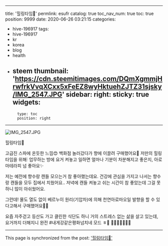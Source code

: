 
---
title: '힐링타임🌿'
permlink: esufr
catalog: true
toc_nav_num: true
toc: true
position: 9999
date: 2020-06-26 03:21:15
categories:
- hive-196917
tags:
- hive-196917
- kr
- korea
- blog
- health
- steem
thumbnail: 'https://cdn.steemitimages.com/DQmXgmmjHrwfrkVvqXCxx5xFeEZ8wyHktuehZJTZ31sjsky/IMG_2547.JPG'
sidebar:
    right:
        sticky: true
widgets:
    -
        type: toc
        position: right
---


![IMG_2547.JPG](https://cdn.steemitimages.com/DQmXgmmjHrwfrkVvqXCxx5xFeEZ8wyHktuehZJTZ31sjsky/IMG_2547.JPG)


힐링타임🌿

고급진 스파에 온듯한 느낌😍
백화점 놀러갔다가 향에 이끌려 구매했어요💙
저만의 힐링 타임을 위해🕯
업무하는 방에 요거 켜놓고 일하면 얼마나 기분이 차분해지고 좋은지, 아로마테라피 넘 좋아요✨

저는 예전에 향수랑 캔들 모으는거 참 좋아했는데요. 건강에 관심을 가지고 나서는 향수랑 캔들을 모두 집에서 치웠어요.. 저녁에 캔들 켜놓고 쉬는 시간이 참 좋았는데 그걸 못하니 많이 아쉬웠어요.

그런데! 물도 열도 없이 베르누이 원리(기압차)에 의해 천연아로마오일 발향을 할 수 있다고해서 구매했어요👍🏼

요즘 자주걷고 등산도 가고 클린한 식단도 하니
거의 스트레스 없는 삶을 살고 있는데,
요거까지 더해지니 완전 
#내게강같은평화넘치네 모드 ㅎ🤣
💙💙💙💙💙💙🌿

- - -

This page is synchronized from the post: ['힐링타임🌿'](https://steemit.com/@loveecho/esufr)
